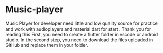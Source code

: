 # Music-player
Music Player for developer need little and low quality source for practice and work with audioplayers and material dart for start . Thank you for reading this 
First, you need to create a flutter folder in vscode or android studio.
In the second step, you need to download the files uploaded in GitHub and replace them in your folder.
